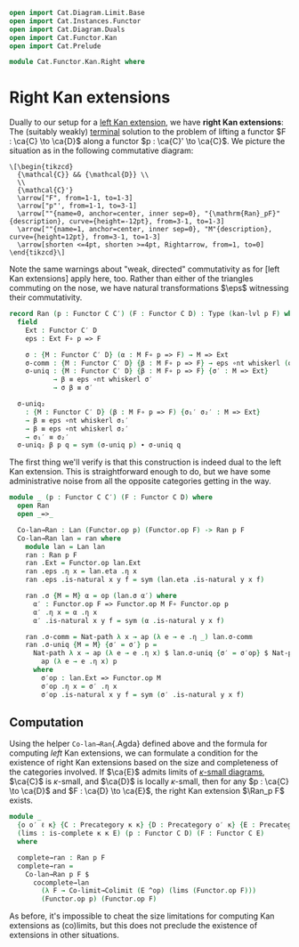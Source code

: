 ```agda
open import Cat.Diagram.Limit.Base
open import Cat.Instances.Functor
open import Cat.Diagram.Duals
open import Cat.Functor.Kan
open import Cat.Prelude

module Cat.Functor.Kan.Right where
```

<!--
```agda
private
  variable
    o ℓ : Level
    C C′ D : Precategory o ℓ
  kan-lvl : ∀ {o ℓ o′ ℓ′ o′′ ℓ′′} {C : Precategory o ℓ} {C′ : Precategory o′ ℓ′} {D : Precategory o′′ ℓ′′}
          → Functor C D → Functor C C′ → Level
  kan-lvl {a} {b} {c} {d} {e} {f} _ _ = a ⊔ b ⊔ c ⊔ d ⊔ e ⊔ f
```
-->

# Right Kan extensions

Dually to our setup for a [left Kan extension], we have **right Kan
extensions**: The (suitably weakly) [terminal] solution to the problem of
lifting a functor $F : \ca{C} \to \ca{D}$ along a functor $p : \ca{C}'
\to \ca{C}$. We picture the situation as in the following commutative
diagram:

[left Kan extension]: Cat.Functor.Kan.html
[terminal]: Cat.Diagram.Terminal.html

~~~{.quiver}
\[\begin{tikzcd}
  {\mathcal{C}} && {\mathcal{D}} \\
  \\
  {\mathcal{C}'}
  \arrow["F", from=1-1, to=1-3]
  \arrow["p"', from=1-1, to=3-1]
  \arrow[""{name=0, anchor=center, inner sep=0}, "{\mathrm{Ran}_pF}"{description}, curve={height=-12pt}, from=3-1, to=1-3]
  \arrow[""{name=1, anchor=center, inner sep=0}, "M"{description}, curve={height=12pt}, from=3-1, to=1-3]
  \arrow[shorten <=4pt, shorten >=4pt, Rightarrow, from=1, to=0]
\end{tikzcd}\]
~~~

Note the same warnings about "weak, directed" commutativity as for [left
Kan extensions] apply here, too. Rather than either of the triangles
commuting on the nose, we have natural transformations $\eps$ witnessing
their commutativity.

```agda
record Ran (p : Functor C C′) (F : Functor C D) : Type (kan-lvl p F) where
  field
    Ext : Functor C′ D
    eps : Ext F∘ p => F

    σ : {M : Functor C′ D} (α : M F∘ p => F) → M => Ext
    σ-comm : {M : Functor C′ D} {β : M F∘ p => F} → eps ∘nt whiskerl (σ β) ≡ β
    σ-uniq : {M : Functor C′ D} {β : M F∘ p => F} {σ′ : M => Ext}
           → β ≡ eps ∘nt whiskerl σ′
           → σ β ≡ σ′

  σ-uniq₂
    : {M : Functor C′ D} (β : M F∘ p => F) {σ₁′ σ₂′ : M => Ext}
    → β ≡ eps ∘nt whiskerl σ₁′
    → β ≡ eps ∘nt whiskerl σ₂′
    → σ₁′ ≡ σ₂′
  σ-uniq₂ β p q = sym (σ-uniq p) ∙ σ-uniq q
```

The first thing we'll verify is that this construction is indeed dual to
the left Kan extension. This is straightforward enough to do, but we
have some administrative noise from all the opposite categories getting
in the way.

```agda
module _ (p : Functor C C′) (F : Functor C D) where
  open Ran
  open _=>_

  Co-lan→Ran : Lan (Functor.op p) (Functor.op F) -> Ran p F
  Co-lan→Ran lan = ran where
    module lan = Lan lan
    ran : Ran p F
    ran .Ext = Functor.op lan.Ext
    ran .eps .η x = lan.eta .η x
    ran .eps .is-natural x y f = sym (lan.eta .is-natural y x f)

    ran .σ {M = M} α = op (lan.σ α′) where
      α′ : Functor.op F => Functor.op M F∘ Functor.op p
      α′ .η x = α .η x
      α′ .is-natural x y f = sym (α .is-natural y x f)

    ran .σ-comm = Nat-path λ x → ap (λ e → e .η _) lan.σ-comm
    ran .σ-uniq {M = M} {σ′ = σ′} p =
      Nat-path λ x → ap (λ e → e .η x) $ lan.σ-uniq {σ′ = σ′op} $ Nat-path λ x →
        ap (λ e → e .η x) p
      where
        σ′op : lan.Ext => Functor.op M
        σ′op .η x = σ′ .η x
        σ′op .is-natural x y f = sym (σ′ .is-natural y x f)
```

## Computation

Using the helper `Co-lan→Ran`{.Agda} defined above and the formula for
computing _left_ Kan extensions, we can formulate a condition for the
existence of right Kan extensions based on the size and completeness of
the categories involved. If $\ca{E}$ admits limits of [$\kappa$-small
diagrams], $\ca{C}$ is $\kappa$-small, and $\ca{D}$ is locally
$\kappa$-small, then for any $p : \ca{C} \to \ca{D}$ and $F : \ca{D} \to
\ca{E}$, the right Kan extension $\Ran_p F$ exists.

[$\kappa$-small diagrams]: 1Lab.intro.html#universes-and-size-issues

```agda
module _
  {o o′ ℓ κ} {C : Precategory κ κ} {D : Precategory o′ κ} {E : Precategory o ℓ}
  (lims : is-complete κ κ E) (p : Functor C D) (F : Functor C E)
  where

  complete→ran : Ran p F
  complete→ran =
    Co-lan→Ran p F $
      cocomplete→lan
        (λ F → Co-limit→Colimit (E ^op) (lims (Functor.op F)))
        (Functor.op p) (Functor.op F)
```

As before, it's impossible to cheat the size limitations for computing
Kan extensions as (co)limits, but this does not preclude the existence
of extensions in other situations.
